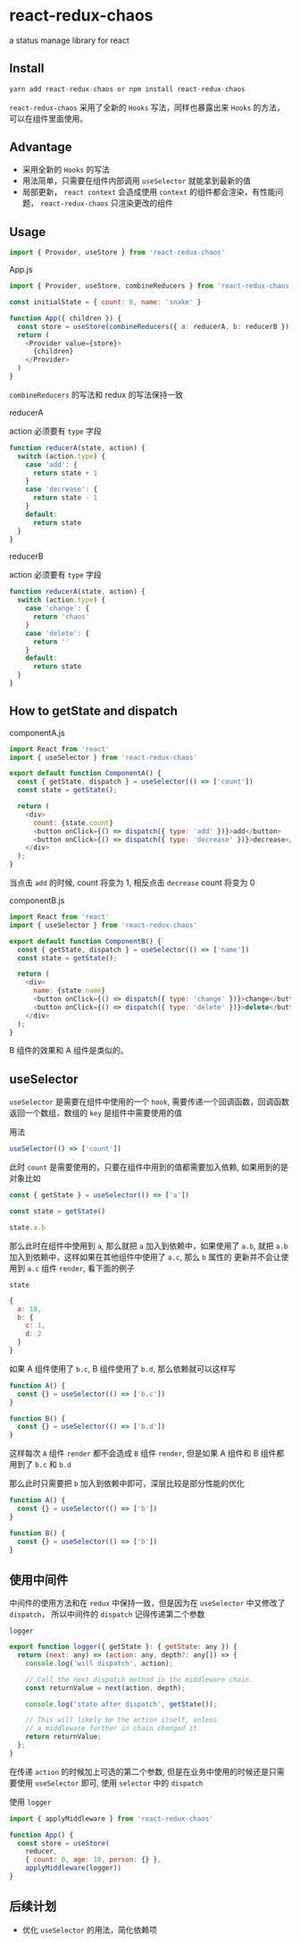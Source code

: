 # react-redux-chaos

a status manage library for react

## Install

```js
yarn add react-redux-chaos or npm install react-redux-chaos
```

`react-redux-chaos` 采用了全新的 `Hooks` 写法，同样也暴露出来 `Hooks` 的方法，可以在组件里面使用。

## Advantage

+ 采用全新的 `Hooks` 的写法
+ 用法简单，只需要在组件内部调用 `useSelector` 就能拿到最新的值
+ 局部更新， `react context` 会造成使用 `context` 的组件都会渲染，有性能问题， `react-redux-chaos` 只渲染更改的组件

## Usage

```js
import { Provider, useStore } from 'react-redux-chaos'
```

App.js

```js
import { Provider, useStore, combineReducers } from 'react-redux-chaos'

const initialState = { count: 0, name: 'snake' }

function App({ children }) {
  const store = useStore(combineReducers({ a: reducerA, b: reducerB }), initialState)
  return (
    <Provider value={store}>
      {children}
    </Provider>
  )
}
```

`combineReducers` 的写法和 redux 的写法保持一致

reducerA

action 必须要有 `type` 字段

```js
function reducerA(state, action) {
  switch (action.type) {
    case 'add': {
      return state + 1
    }
    case 'decrease': {
      return state - 1
    }
    default:
      return state
  }
}
```

reducerB

action 必须要有 `type` 字段

```js
function reducerA(state, action) {
  switch (action.type) {
    case 'change': {
      return 'chaos'
    }
    case 'delete': {
      return ''
    }
    default:
      return state
  }
}
```

## How to getState and dispatch

componentA.js

```js
import React from 'react'
import { useSelector } from 'react-redux-chaos'

export default function ComponentA() {
  const { getState, dispatch } = useSelector(() => ['count'])
  const state = getState();

  return (
    <div>
      count: {state.count}
      <button onClick={() => dispatch({ type: 'add' })}>add</button>
      <button onClick={() => dispatch({ type: 'decrease' })}>decrease</button>
    </div>
  );
}
```

当点击 `add` 的时候, count 将变为 1, 相反点击 `decrease` count 将变为 0

componentB.js

```js
import React from 'react'
import { useSelector } from 'react-redux-chaos'

export default function ComponentB() {
  const { getState, dispatch } = useSelector(() => ['name'])
  const state = getState();

  return (
    <div>
      name: {state.name}
      <button onClick={() => dispatch({ type: 'change' })}>change</button>
      <button onClick={() => dispatch({ type: 'delete' })}>delete</button>
    </div>
  );
}
```

B 组件的效果和 A 组件是类似的。

## useSelector

`useSelector` 是需要在组件中使用的一个 `hook`, 需要传递一个回调函数，回调函数返回一个数组，数组的 `key` 是组件中需要使用的值

用法

```js
useSelector(() => ['count'])
```

此时 `count` 是需要使用的，只要在组件中用到的值都需要加入依赖, 如果用到的是对象比如

```js
const { getState } = useSelector(() => ['a'])

const state = getState()

state.a.b
```

那么此时在组件中使用到 `a`, 那么就把 `a` 加入到依赖中，如果使用了 `a.b`, 就把 `a.b` 加入到依赖中，这样如果在其他组件中使用了 `a.c`, 那么 `b` 属性的
更新并不会让使用到 `a.c` 组件 `render`, 看下面的例子

`state`

```js
{
  a: 10,
  b: {
    c: 1,
    d: 2
  }
}
```

如果 A 组件使用了 `b.c`, B 组件使用了 `b.d`, 那么依赖就可以这样写

```js
function A() {
  const {} = useSelector(() => ['b.c'])
}

function B() {
  const {} = useSelector(() => ['b.d'])
}
```

这样每次 `A` 组件 `render` 都不会造成 `B` 组件 `render`, 但是如果 A 组件和 B 组件都用到了 `b.c` 和 `b.d`

那么此时只需要把 `b` 加入到依赖中即可，深层比较是部分性能的优化

```js
function A() {
  const {} = useSelector(() => ['b'])
}

function B() {
  const {} = useSelector(() => ['b'])
}
```

## 使用中间件

中间件的使用方法和在 `redux` 中保持一致，但是因为在 `useSelector` 中又修改了 `dispatch`， 所以中间件的 `dispatch` 记得传递第二个参数

`logger`

```js
export function logger({ getState }: { getState: any }) {
  return (next: any) => (action: any, depth?: any[]) => {
    console.log('will dispatch', action);

    // Call the next dispatch method in the middleware chain.
    const returnValue = next(action, depth);

    console.log('state after dispatch', getState());

    // This will likely be the action itself, unless
    // a middleware further in chain changed it.
    return returnValue;
  };
}
```

在传递 `action` 的时候加上可选的第二个参数, 但是在业务中使用的时候还是只需要使用 `useSelector` 即可, 使用 `selector` 中的 `dispatch`

使用 `logger`

```js
import { applyMiddleware } from 'react-redux-chaos'

function App() {
  const store = useStore(
    reducer,
    { count: 0, age: 10, person: {} },
    applyMiddleware(logger))
}
```

## 后续计划

+ 优化 `useSelector` 的用法，简化依赖项
  